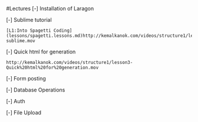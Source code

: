 #Lectures
[-] Installation of Laragon

[-] Sublime tutorial
  ```
  [L1:Into Spagetti Coding](lessons/spagetti.lessons.md)http://kemalkanok.com/videos/structure1/lesson2-sublime.mov
  ```
  
[-] Quick html for generation
  ```
  http://kemalkanok.com/videos/structure1/lesson3-Quick%20html%20for%20generation.mov
  ```
[-] Form posting

[-] Database Operations

[-] Auth

[-] File Upload
